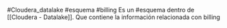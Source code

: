 #Cloudera_datalake #esquema #billing
Es un #esquema  dentro de [[Cloudera - Datalake]]. Que contiene la información relacionada con billing 
